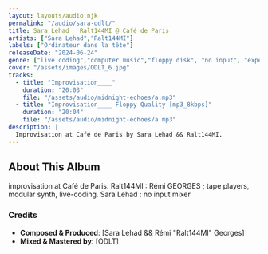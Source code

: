 ```yaml
---
layout: layouts/audio.njk
permalink: "/audio/sara-odlt/"
title: Sara Lehad _ Ralt144MI @ Café de Paris
artists: ["Sara Lehad","Ralt144MI"]
labels: ["Ordinateur dans la tête"]
releaseDate: "2024-06-24"
genre: ["live coding","computer music","floppy disk", "no input", "experimental"]
cover: "/assets/images/ODLT_6.jpg"
tracks:
  - title: "Improvisation____"
    duration: "20:03"
    file: "/assets/audio/midnight-echoes/a.mp3"
  - title: "Improvisation____ Floppy Quality [mp3_8kbps]"
    duration: "20:04"
    file: "/assets/audio/midnight-echoes/a.mp3"
description: |
  Improvisation at Café de Paris by Sara Lehad && Ralt144MI.
---
```


## About This Album

improvisation at Café de Paris.
Ralt144MI : Rémi GEORGES ; tape players, modular synth, live-coding.
Sara Lehad : no input mixer

### Credits

- **Composed & Produced**: [Sara Lehad && Rémi "Ralt144MI" Georges]
- **Mixed & Mastered by**: [ODLT]
